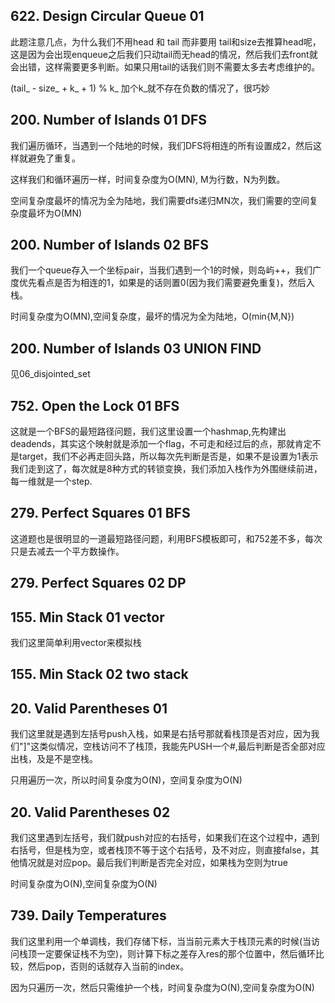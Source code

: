 ## 622. Design Circular Queue 01

此题注意几点，为什么我们不用head 和 tail 而非要用 tail和size去推算head呢，这是因为会出现enqueue之后我们只动tail而无head的情况，然后我们去front就会出错，这样需要更多判断。如果只用tail的话我们则不需要太多去考虑维护的。

(tail_ - size_ + k_ + 1) % k_ 加个k_就不存在负数的情况了，很巧妙


## 200. Number of Islands 01 DFS

我们遍历循环，当遇到一个陆地的时候，我们DFS将相连的所有设置成2，然后这样就避免了重复。

这样我们和循环遍历一样，时间复杂度为O(MN), M为行数，N为列数。

空间复杂度最坏的情况为全为陆地，我们需要dfs递归MN次，我们需要的空间复杂度最坏为O(MN)

## 200. Number of Islands 02 BFS

我们一个queue存入一个坐标pair，当我们遇到一个1的时候，则岛屿++，我们广度优先看点是否为相连的1，如果是的话则置0(因为我们需要避免重复)，然后入栈。

时间复杂度为O(MN),空间复杂度，最坏的情况为全为陆地，O(min{M,N})

## 200. Number of Islands 03 UNION FIND

见06_disjointed_set

## 752. Open the Lock 01 BFS

这就是一个BFS的最短路径问题，我们这里设置一个hashmap,先构建出deadends，其实这个映射就是添加一个flag，不可走和经过后的点，那就肯定不是target，我们不必再走回头路，所以每次先判断是否是，如果不是设置为1表示我们走到这了，每次就是8种方式的转锁变换，我们添加入栈作为外围继续前进，每一维就是一个step.

## 279. Perfect Squares 01 BFS

这道题也是很明显的一道最短路径问题，利用BFS模板即可，和752差不多，每次只是去减去一个平方数操作。

## 279. Perfect Squares 02 DP

## 155. Min Stack 01 vector

我们这里简单利用vector来模拟栈

## 155. Min Stack 02 two stack


## 20. Valid Parentheses 01 

我们这里就是遇到左括号push入栈，如果是右括号那就看栈顶是否对应，因为我们"]"这类似情况，空栈访问不了栈顶，我能先PUSH一个#,最后判断是否全部对应出栈，及是不是空栈。

只用遍历一次，所以时间复杂度为O(N)，空间复杂度为O(N)

## 20. Valid Parentheses 02

我们这里遇到左括号，我们就push对应的右括号，如果我们在这个过程中，遇到右括号，但是栈为空，或者栈顶不等于这个右括号，及不对应，则直接false，其他情况就是对应pop。最后我们判断是否完全对应，如果栈为空则为true

时间复杂度为O(N),空间复杂度为O(N)

## 739. Daily Temperatures

我们这里利用一个单调栈，我们存储下标，当当前元素大于栈顶元素的时候(当访问栈顶一定要保证栈不为空)，则计算下标之差存入res的那个位置中，然后循环比较，然后pop，否则的话就存入当前的index。

因为只遍历一次，然后只需维护一个栈，时间复杂度为O(N),空间复杂度为O(N)